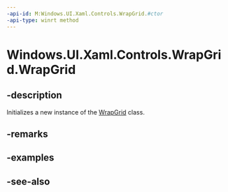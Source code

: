 ```yaml
---
-api-id: M:Windows.UI.Xaml.Controls.WrapGrid.#ctor
-api-type: winrt method
---
```


<!-- Method syntax
public WrapGrid()
-->

# Windows.UI.Xaml.Controls.WrapGrid.WrapGrid

## -description
Initializes a new instance of the [WrapGrid](wrapgrid.md) class.


## -remarks

## -examples

## -see-also
